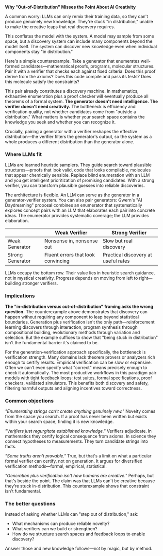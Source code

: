 **Why "Out-of-Distribution" Misses the Point About AI Creativity**

A common worry: LLMs can only remix their training data, so they can't produce genuinely new knowledge. They're stuck "in distribution," unable to make the creative leaps that real discovery requires.

This conflates the model with the system. A model may sample from some space, but a discovery system can include many components beyond the model itself. The system can discover new knowledge even when individual components stay "in distribution."

Here's a simple counterexample. Take a generator that enumerates well-formed candidates—mathematical proofs, programs, molecular structures. Pair it with a verifier that checks each against fixed criteria: Does this proof derive from the axioms? Does this code compile and pass its tests? Does this molecule satisfy the constraints?

This pair already constitutes a discovery machine. In mathematics, exhaustive enumeration plus a proof checker will eventually produce all theorems of a formal system. **The generator doesn't need intelligence. The verifier doesn't need creativity.** The bottleneck is efficiency and verification quality, not whether candidates come from "outside a distribution." What matters is whether your search space contains the knowledge you seek and whether you can recognize it.

Crucially, pairing a generator with a verifier reshapes the effective distribution—the verifier filters the generator's output, so the system as a whole produces a different distribution than the generator alone.

### Where LLMs fit

LLMs are learned heuristic samplers. They guide search toward plausible structures—proofs that look valid, code that looks compilable, molecules that appear chemically sensible. Replace blind enumeration with an LLM and you get intelligent prioritization of promising candidates. With a strong verifier, you can transform plausible guesses into reliable discoveries.

The architecture is flexible. An LLM can serve as the generator in a generator-verifier system. You can also pair generators: Gwern's "AI Daydreaming" proposal combines an enumerator that systematically explores concept pairs with an LLM that elaborates each pair into concrete ideas. The enumerator provides systematic coverage; the LLM provides elaboration.

|                      | Weak Verifier                              | Strong Verifier                        |
| -------------------- | ------------------------------------------ | -------------------------------------- |
| Weak Generator       | Nonsense in, nonsense out                  | Slow but real discovery                |
| Strong Generator     | Fluent errors that look convincing         | Practical discovery at useful rates    |

LLMs occupy the bottom row. Their value lies in heuristic search guidance, not in mystical creativity. Progress depends on moving from left to right—building stronger verifiers.

### Implications

**The "in-distribution versus out-of-distribution" framing asks the wrong question.** The counterexample above demonstrates that discovery can happen without requiring any component to leap beyond statistical boundaries. Generation plus verification isn't the only path—reinforcement learning discovers through interaction, program synthesis through compositional building, evolutionary methods through variation and selection. But the example suffices to show that "being stuck in distribution" isn't the fundamental barrier it's claimed to be.

For the generation-verification approach specifically, the bottleneck is verification strength. Many domains lack theorem provers or analyzers rich enough to certify results. Empirical verification can be slow or expensive. Often we can't even specify what "correct" means precisely enough to check it automatically. The most productive workflows in this paradigm pair models with tight feedback loops: test suites, formal specifications, proof checkers, validated simulators. This benefits both discovery and safety, filtering harmful outputs and aligning incentives toward correctness.

### Common objections

*"Enumerating strings can't create anything genuinely new."* Novelty comes from the space you search. If a proof has never been written but exists within your search space, finding it is new knowledge.

*"Verifiers just regurgitate established knowledge."* Verifiers adjudicate. In mathematics they certify logical consequence from axioms. In science they connect hypotheses to measurements. They turn candidate strings into facts.

*"Some truths aren't provable."* True, but that's a limit on what a particular formal verifier can certify, not on generation. It argues for diversified verification methods—formal, empirical, statistical.

*"Generation plus verification isn't how humans are creative."* Perhaps, but that's beside the point. The claim was that LLMs can't be creative because they're stuck in-distribution. This counterexample shows that constraint isn't fundamental.

### The better questions

Instead of asking whether LLMs can "step out of distribution," ask:

- What mechanisms can produce reliable novelty?
- What verifiers can we build or strengthen?
- How do we structure search spaces and feedback loops to enable discovery?

Answer those and new knowledge follows—not by magic, but by method.
